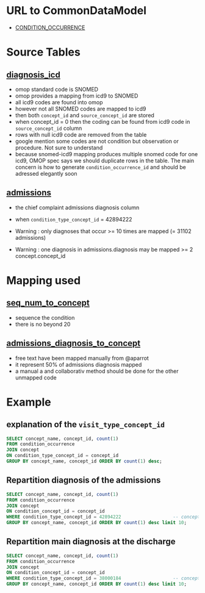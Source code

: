 # URL to CommonDataModel
- [CONDITION_OCCURRENCE](https://github.com/OHDSI/CommonDataModel/wiki/CONDITION_OCCURRENCE)

# Source Tables

## [diagnosis_icd](https://mimic.physionet.org/mimictables/diagnoses_icd/)
- omop standard code is SNOMED
- omop provides a mapping from icd9 to SNOMED
- all icd9 codes are found into omop
- however not all SNOMED codes are mapped to icd9
- then both `concept_id` and `source_concept_id` are stored
- when concept_id = 0 then the coding can be found from icd9 code in `source_concept_id` column
- rows with null icd9 code are removed from the table
- google mention some codes are not condition but observation or procedure. Not sure to understand 
- because snomed-icd9 mapping produces multiple snomed code for one icd9, OMOP spec says we should duplicate rows in the table. The main concern is how to generate `condition_occurrence_id` and should be adressed elegantly soon

## [admissions](https://mimic.physionet.org/mimictables/admissions/)

- the chief complaint admissions diagnosis column
- when `condition_type_concept_id` = 42894222

- Warning : only diagnoses that occur >= 10 times are mapped (= 31102 admissions)
- Warning : one diagnosis in admissions.diagnosis may be mapped >= 2 concept.concept_id 

# Mapping used

## [seq_num_to_concept](https://github.com/MIT-LCP/mimic-omop/blob/master/extras/concept/seq_num_to_concept.csv)

- sequence the condition
- there is no beyond 20

## [admissions_diagnosis_to_concept](https://github.com/MIT-LCP/mimic-omop/blob/master/extras/concept/admissions_diagnosis_to_concept.csv)

- free text have been mapped manually from @aparrot
- it represent 50% of admissions diagnosis mapped
- a manual a and collaborativ method should be done for the other unmapped code

# Example

## explanation of the `visit_type_concept_id`

``` sql
SELECT concept_name, concept_id, count(1)
FROM condition_occurrence
JOIN concept
ON condition_type_concept_id = concept_id
GROUP BY concept_name, concept_id ORDER BY count(1) desc;
```

## Repartition diagnosis of the admissions

```sql
SELECT concept_name, concept_id, count(1)
FROM condition_occurrence
JOIN concept
ON condition_concept_id = concept_id
WHERE condition_type_concept_id = 42894222                   -- concept.concept_name = 'EHR Chief Compliant'
GROUP BY concept_name, concept_id ORDER BY count(1) desc limit 10;
```

##  Repartition main diagnosis at the discharge

```sql
SELECT concept_name, concept_id, count(1)
FROM condition_occurrence
JOIN concept
ON condition_concept_id = concept_id
WHERE condition_type_concept_id = 38000184                   -- concept.concept_name = 'Inpatient detail - 1st position'
GROUP BY concept_name, concept_id ORDER BY count(1) desc limit 10;
```
